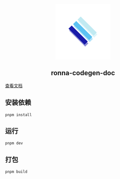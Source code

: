 <p align="center"><a href="https://github.com/ronnaces" target="_blank" rel="noopener noreferrer"><img width="180" src="./docs/.vuepress/public/img/logo.png" alt="logo"></a></p>

<h2 align="center">ronna-codegen-doc</h2>

[查看文档](https://ronnaces.github.io/ronna-codegen-doc/)

## 安装依赖

```
pnpm install
```

## 运行

```
pnpm dev
```

## 打包

```
pnpm build
```